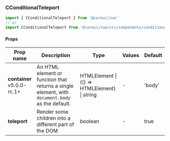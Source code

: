 ### CConditionalTeleport

```jsx
import { CConditionalTeleport } from '@coreui/vue'
// or
import CConditionalTeleport from '@coreui/vue/src/components/conditional-teleport/CConditionalTeleport'
```

#### Props

| Prop name                                                          | Description                                                                                     | Type                                         | Values | Default |
| ------------------------------------------------------------------ | ----------------------------------------------------------------------------------------------- | -------------------------------------------- | ------ | ------- |
| **container** <br><div class="badge bg-primary">v5.0.0-rc.1+</div> | An HTML element or function that returns a single element, with `document.body` as the default. | HTMLElement \| (() => HTMLElement) \| string | -      | 'body'  |
| **teleport**                                                       | Render some children into a different part of the DOM                                           | boolean                                      | -      | true    |
